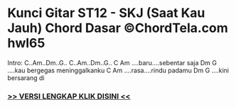 
 # Kunci Gitar ST12 - SKJ (Saat Kau Jauh) Chord Dasar ©ChordTela.com hwl65


Intro: C..Am..Dm..G.. C..Am..Dm..G.. C Am ….baru….sebentar saja Dm G ….kau bergegas meninggalkanku C Am ….rasa….rindu padamu Dm G ….kini bersarang di

###  <a href="https://shortlighzx.web.app?sq=Kunci Gitar ST12 - SKJ (Saat Kau Jauh) Chord Dasar ©ChordTela.com"> >> VERSI LENGKAP KLIK DISINI << </a>
